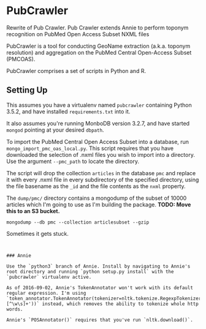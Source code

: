 # PubCrawler

Rewrite of Pub Crawler. Pub Crawler extends Annie to perform toponym recognition on PubMed Open Access Subset NXML files

PubCrawler is a tool for conducting GeoName extraction (a.k.a. toponym resolution) and aggregation on the PubMed Central Open-Access Subset (PMCOAS).

PubCrawler comprises a set of scripts in Python and R.

## Setting Up

This assumes you have a virtualenv named `pubcrawler` containing Python 3.5.2, and have installed `requirements.txt` into it.

It also assumes you're running MonboDB version 3.2.7, and have started `mongod` pointing at your desired `dbpath`.

To import the PubMed Central Open Access Subset into a database, run `mongo_import_pmc_oas_local.py`. This script requires that you have downloaded the selection of .nxml files you wish to import into a directory. Use the argument `--pmc_path` to locate the directory.

The script will drop the collection `articles` in the database `pmc` and replace it with every .nxml file in every subdirectory of the specified directory, using the file basename as the `_id` and the file contents as the `nxml` property.

The `dump/pmc/` directory contains a mongodump of the subset of 10000 articles which I'm going to use as I'm building the package. **TODO: Move this to an S3 bucket.**
```
mongodump --db pmc --collection articlesubset --gzip
```
Sometimes it gets stuck.
```


### Annie

Use the `python3` branch of Annie. Install by navigating to Annie's root directory and running `python setup.py install` with the `pubcrawler` virtualenv active.

As of 2016-09-02, Annie's TokenAnnotator won't work with its default regular expression. I'm using `token_annotator.TokenAnnotator(tokenizer=nltk.tokenize.RegexpTokenizer('\w+|[^\w\s]+'))` instead, which removes the ability to tokenize whole http words.

Annie's `POSAnnotator()` requires that you've run `nltk.download()`.